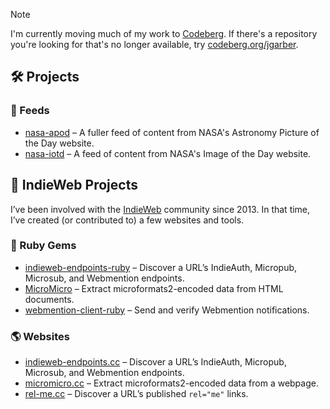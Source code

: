 > [!NOTE]
> I'm currently moving much of my work to [Codeberg](https://codeberg.org). If there's a repository you're looking for that's no longer available, try [codeberg.org/jgarber](https://codeberg.org/jgarber).

## 🛠 Projects

### 📡 Feeds

- [nasa-apod](https://github.com/jgarber623/nasa-apod) – A fuller feed of content from NASA's Astronomy Picture of the Day website.
- [nasa-iotd](https://github.com/jgarber623/nasa-iotd) – A feed of content from NASA's Image of the Day website.

## 🧡 IndieWeb Projects

I’ve been involved with the [IndieWeb](https://indieweb.org) community since 2013. In that time, I’ve created (or contributed to) a few websites and tools.

### 💎 Ruby Gems

- [indieweb-endpoints-ruby](https://github.com/indieweb/indieweb-endpoints-ruby) – Discover a URL’s IndieAuth, Micropub, Microsub, and Webmention endpoints.
- [MicroMicro](https://github.com/jgarber623/micromicro) – Extract microformats2-encoded data from HTML documents.
- [webmention-client-ruby](https://github.com/indieweb/webmention-client-ruby) – Send and verify Webmention notifications.

### 🌎 Websites

- [indieweb-endpoints.cc](https://github.com/jgarber623/indieweb-endpoints.cc) – Discover a URL’s IndieAuth, Micropub, Microsub, and Webmention endpoints.
- [micromicro.cc](https://github.com/jgarber623/micromicro.cc) – Extract microformats2-encoded data from a webpage.
- [rel-me.cc](https://github.com/jgarber623/rel-me.cc) – Discover a URL’s published `rel="me"` links.
